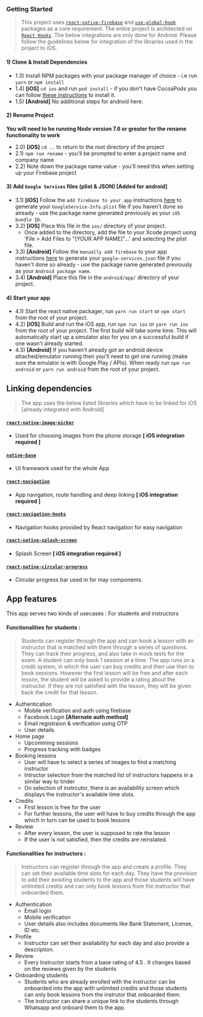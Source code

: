 ### Getting Started

> This project uses [`react-native-firebase`](https://github.com/invertase/react-native-firebase) and [`use-global-hook`](https://github.com/andregardi/use-global-hook) packages as a core requirement. The entire project is architected on [`React Hooks`](https://reactjs.org/docs/hooks-intro.html). The below integrations are only done for Android. Please follow the guidelines below for integration of the libraries used in the project to iOS.

#### 1) Clone & Install Dependencies

- 1.3) Install NPM packages with your package manager of choice - i.e run `yarn` or `npm install`
- 1.4) **[iOS]** `cd ios` and run `pod install` - if you don't have CocoaPods you can follow [these instructions](https://guides.cocoapods.org/using/getting-started.html#getting-started) to install it.
- 1.5) **[Android]** No additional steps for android here.

#### 2) Rename Project

**You will need to be running Node version 7.6 or greater for the rename functionality to work**

- 2.0) **[iOS]** `cd ..` to return to the root directory of the project
- 2.1) `npm run rename` - you'll be prompted to enter a project name and company name
- 2.2) Note down the package name value - you'll need this when setting up your Firebase project

#### 3) Add `Google Services` files (plist & JSON) [Added for android]

- 3.1) **[iOS]** Follow the `add firebase to your app` instructions [here](https://firebase.google.com/docs/ios/setup#add_firebase_to_your_app) to generate your `GoogleService-Info.plist` file if you haven't done so already - use the package name generated previously as your `iOS bundle ID`.
- 3.2) **[iOS]** Place this file in the `ios/` directory of your project.
  - Once added to the directory, add the file to your Xcode project using 'File > Add Files to "[YOUR APP NAME]"…' and selecting the plist file.
- 3.3) **[Android]** Follow the `manually add firebase` to your app instructions [here](https://firebase.google.com/docs/android/setup#manually_add_firebase) to generate your `google-services.json` file if you haven't done so already - use the package name generated previously as your `Android package name`.
- 3.4) **[Android]** Place this file in the `android/app/` directory of your project.

#### 4) Start your app

- 4.1) Start the react native packager, run `yarn run start` or `npm start` from the root of your project.
- 4.2) **[iOS]** Build and run the iOS app, run `npm run ios` or `yarn run ios` from the root of your project. The first build will take some time. This will automatically start up a simulator also for you on a successful build if one wasn't already started.
- 4.3) **[Android]** If you haven't already got an android device attached/emulator running then you'll need to get one running (make sure the emulator is with Google Play / APIs). When ready run `npm run android` or `yarn run android` from the root of your project.

## Linking dependencies

> The app uses the below listed libraries which have to be linked for iOS [already integrated with Android]

#### [`react-native-image-picker`](https://github.com/react-native-community/react-native-image-picker)

- Used for choosing images from the phone storage **[ iOS integration required ]**

#### [`native-base`](https://docs.nativebase.io/docs/GetStarted.html)

- UI framework used for the whole App

#### [`react-navigation`](https://github.com/react-navigation/react-navigation)

- App navigation, route handling and deep linking **[ iOS integration required ]**

#### [`react-navigation-hooks`](https://github.com/react-navigation/hooks)

- Navigation hooks provided by React navigation for easy navigation

#### [`react-native-splash-screen`](https://github.com/crazycodeboy/react-native-splash-screen)

- Splash Screen **[ iOS integration required ]**

#### [`react-native-circular-progress`](https://github.com/bartgryszko/react-native-circular-progress)

- Circular progress bar used in for may components.

## App features

This app serves two kinds of usecases : For students and instructors

#### Functionalities for students :

> Students can register through the app and can book a lesson with an instructor that is matched with them through a series of questions. They can track their progress, and also take in mock tests for the exam. A student can only book 1 session at a time. The app runs on a credit system, in which the user can buy credits and then use then to book sessions. However the first lesson will be free and after each lesson, the student will be asked to provide a rating about the instructor. If they are not satisfied with the lesson, they will be given back the credit for that lesson.

- Authentication
  - Mobile verification and auth using firebase
  - Facebook Login **[Alternate auth method]**
  - Email registraion & verification using OTP
  - User details
- Home page
  - Upcomming sessions
  - Progress tracking with badges
- Booking lessons
  - User will have to select a series of images to find a matching instructor
  - Intructor selection from the matched list of instructors happens in a similar way to tinder
  - On selection of instrcutor, there is an availability screen which displays the instructor's available time slots.
- Credits
  - First lesson is free for the user
  - For further lessons, the user will have to buy credits through the app which in turn can be used to book lessons
- Review
  - After every lesson, the user is supposed to rate the lesson
  - If the user is not satisfied, then the credits are reinstated.

#### Functionalities for instructors :

> Instructors can register through the app and create a profile. They can set their available time slots for each day. They have the provision to add their exisiting students to the app and those students will have unlimited credits and can only book lessons from the instructor that onboarded them.

- Authentication
  - Email login
  - Mobile verification
  - User details also includes documents like Bank Statement, License, ID etc.
- Profile
  - Instructor can set their availability for each day and also provide a description.
- Review
  - Every Instructor starts from a base rating of 4.5 . It changes based on the reviews given by the students
- Onboarding students
  - Students who are already enrolled with the instructor can be onboarded into the app with unlimited credits and those students can only book lessons from the instrutor that onboarded them.
  - The instructor can share a unique link to the students through Whatsapp and onboard them to the app.
